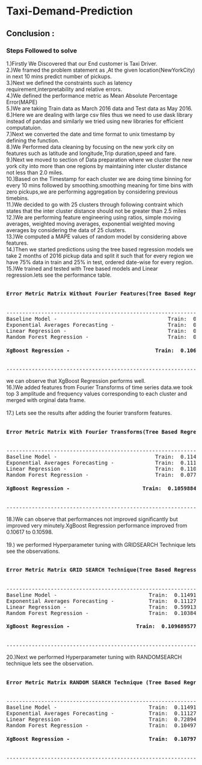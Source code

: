 # Taxi-Demand-Prediction

## Conclusion :

<h3>Steps Followed to solve</h3>

1.)Firstly We Discovered that our End customer is Taxi Driver.    
2.)We framed the problem statement as ,At the given location(NewYorkCity) in next 10 mins predict number of pickups.     
3.)Next we defined the constraints such as latency requirement,interpretability and relative errors.    
4.)We defined the performance metric as Mean Absolute Percentage Error(MAPE)     
5.)We are taking Train data as March 2016 data and Test data as May 2016.    
6.)Here we are dealing with large csv files thus we need to use dask library instead of pandas and similarly we tried using new libraries for efficient computatuion.   
7.)Next we converted the date and time format to unix timestamp by defining the function.   
8.)We Performed data cleaning by focusing on the new york city on features such as latitude and longitude,Trip duration,speed and fare.   
9.)Next we moved to section of Data preparation where we cluster the new york city into more than one regions by maintaining inter cluster distance not less than 2.0 miles.     
10.)Based on the Timestamp for each cluster we are doing time binning for every 10 mins followed by smoothing.smoothing meaning for time bins with zero pickups,we are performing aggregation by considering previous timebins.                 
11.)We decided to go with 25 clusters through following contraint which states that the inter cluster distance should not be greater than 2.5 miles     
12.)We are performing feature engineering using ratios, simple moving averages, weighted moving averages, exponential weighted moving averages by considering the data of 25 clusters.   
13.)We computed a MAPE values of random model by considering above features.          
14.)Then we started predictions using the tree based regression models we take 2 months of 2016 pickup data and split it such that for every region we have 75% data in train and 25% in test, ordered date-wise for every region.           
15.)We trained and tested with Tree based models and Linear regression.lets see the performance table.          
<pre>
<h4>Error Metric Matrix Without Fourier Features(Tree Based Regression Methods) -  MAPE</h4>
--------------------------------------------------------------------------------------------------------
Baseline Model -                                   Train:  0.11491981263942216           Test:  0.11701440975       
Exponential Averages Forecasting -                 Train:  0.11127073147075771           Test:  0.112832317911       
Linear Regression -                                Train:  0.11060675388099978           Test:  0.11247471980020741    
Random Forest Regression -                         Train:  0.0754644362922688            Test:  0.1104681970661784
<h4>XgBoost Regression -                           Train:  0.10617662328771031           Test:  0.11026989265916094 </h4>
--------------------------------------------------------------------------------------------------------
</pre>
we can observe that XgBoost Regression performs well.<br/>
16.)We added features from Fourier Transforms of time series data.we took top 3 amplitude and frequency values corresponding to each cluster and merged with orginal data frame. <br/>                                  
17.) Lets see the results after adding the fourier transform features.        
<pre>
<h4>Error Metric Matrix With Fourier Transforms(Tree Based Regression Methods) -  MAPE</h4>
--------------------------------------------------------------------------------------------------------
Baseline Model -                               Train:  0.11491981263942216       Test:  0.117014409759033
Exponential Averages Forecasting -             Train:  0.11127073147075771       Test:  0.112832317911222
Linear Regression -                            Train:  0.11061976186265168       Test:  0.11251011840109576
Random Forest Regression -                     Train:  0.07705540373237789       Test:  0.1101459975560517
<h4>XgBoost Regression -                       Train:  0.10598846397416659       Test:  0.11022149049059932</h4>
--------------------------------------------------------------------------------------------------------
</pre>
18.)We can observe that performances not improved significantly but improved very minutely.XgBoost Regression performance improved from 0.10617 to 0.10598.<br/>                                    
19.) we performed Hyperparameter tuning with GRIDSEARCH Technique lets see the observations.         
<pre><h4>Error Metric Matrix GRID SEARCH Technique(Tree Based Regression Methods) -  MAPE</h4>
--------------------------------------------------------------------------------------------------------
Baseline Model -                             Train:  0.11491981263942216       Test:  0.11701440975903304
Exponential Averages Forecasting -           Train:  0.11127073147075771       Test:  0.11283231791122247
Linear Regression -                          Train:  0.5991386205834194       Test:  0.540503765435867
Random Forest Regression -                   Train:  0.10384260342201201      Test:  0.11060545694717408
<h4>XgBoost Regression -                     Train:  0.10968957706943865       Test:  0.11163526726485486</h4>
--------------------------------------------------------------------------------------------------------</pre>
20.)Next we performed Hyperparameter tuning with RANDOMSEARCH technique lets see the observation.         
<pre><h4>Error Metric Matrix RANDOM SEARCH Technique (Tree Based Regression Methods) -  MAPE</h4>
--------------------------------------------------------------------------------------------------------
Baseline Model -                             Train:  0.11491981263942216       Test:  0.11701440975903304
Exponential Averages Forecasting -           Train:  0.11127073147075771       Test:  0.11283231791122247
Linear Regression -                          Train:  0.7289427591754765       Test:  0.7328702377593985
Random Forest Regression -                   Train:  0.10497874792471346      Test:  0.11129861934620229
<h4>XgBoost Regression -                         Train:  0.10797959800772491       Test:  0.11072068300516784</h4>
--------------------------------------------------------------------------------------------------------</pre>